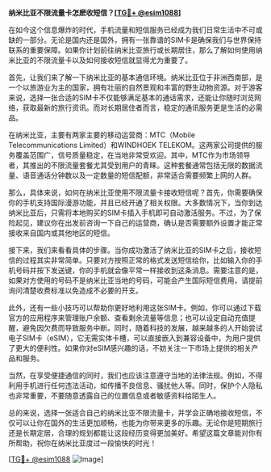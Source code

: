 **纳米比亚不限流量卡怎麽收短信？[[TG💪+ @esim1088](https://t.me/s/esim1088)]**

在如今这个信息爆炸的时代，手机流量和短信服务已经成为我们日常生活中不可或缺的一部分。无论是国内还是国外，拥有一张靠谱的SIM卡是确保我们与世界保持联系的重要保障。如果你计划前往纳米比亚旅行或长期居住，那么了解如何使用纳米比亚的不限流量卡以及如何接收短信就显得尤为重要了。

首先，让我们来了解一下纳米比亚的基本通信环境。纳米比亚位于非洲西南部，是一个以旅游业为主的国家，拥有壮丽的自然景观和丰富的野生动物资源。对于游客来说，选择一张合适的SIM卡不仅能够满足基本的通话需求，还能让你随时浏览网络，获取最新的旅行资讯。而对长期居住者而言，稳定的通讯服务更是生活的必需品。

在纳米比亚，主要有两家主要的移动运营商：MTC（Mobile Telecommunications Limited）和WINDHOEK TELEKOM。这两家公司提供的服务覆盖范围广，信号质量稳定，在当地非常受欢迎。其中，MTC作为市场领导者，其推出的不限流量套餐尤其受到用户的青睐。这种套餐通常包括无限的数据流量、语音通话分钟数以及一定数量的短信配额，非常适合需要频繁上网的人群。

那么，具体来说，如何在纳米比亚使用不限流量卡接收短信呢？首先，你需要确保你的手机支持国际漫游功能，并且已经开通了相关权限。大多数情况下，当你到达纳米比亚后，只需将本地购买的SIM卡插入手机即可自动激活服务。不过，为了保险起见，建议你在出发前咨询一下自己的运营商，确认是否需要额外设置才能正常接收来自国内或其他地区的短信。

接下来，我们来看看具体的步骤。当你成功激活了纳米比亚的SIM卡之后，接收短信的过程其实非常简单。只要对方按照正常的格式发送短信给你，比如输入你的手机号码并按下发送键，你的手机就会像平常一样接收到这条消息。需要注意的是，如果对方使用的号码不是纳米比亚当地的号码，可能会产生国际短信费用，请提前询问清楚收费标准以免造成不必要的开支。

此外，还有一些小技巧可以帮助你更好地利用这张SIM卡。例如，你可以通过下载官方的应用程序来管理账户余额、查看剩余流量等信息；也可以设定自动充值提醒，避免因欠费而导致服务中断。同时，随着科技的发展，越来越多的人开始尝试电子SIM卡（eSIM），它无需实体卡槽，可以直接嵌入到兼容设备中，为用户提供了更大的便利性。如果你对eSIM感兴趣的话，不妨关注一下市场上提供的相关产品和服务。

当然，在享受便捷通信的同时，我们也应该注意遵守当地的法律法规。例如，不得利用手机进行任何违法活动，如传播不良信息、骚扰他人等。同时，保护个人隐私也非常重要，不要随意透露自己的位置信息或者敏感资料给陌生人。

总的来说，选择一张适合自己的纳米比亚不限流量卡，并学会正确地接收短信，不仅可以让你在国外的生活更加顺畅，也能为你带来更多的乐趣。无论你是短期旅行还是长期定居，合理的规划都能让这段经历变得更加美好。希望这篇文章能对你有所帮助，祝你在纳米比亚度过一段愉快的时光！

[[TG💪+ @esim1088](https://t.me/s/esim1088) ![Image](https://i.postimg.cc/4NQfJmqS/Snipaste-2025-05-13-00-14-12.png)]